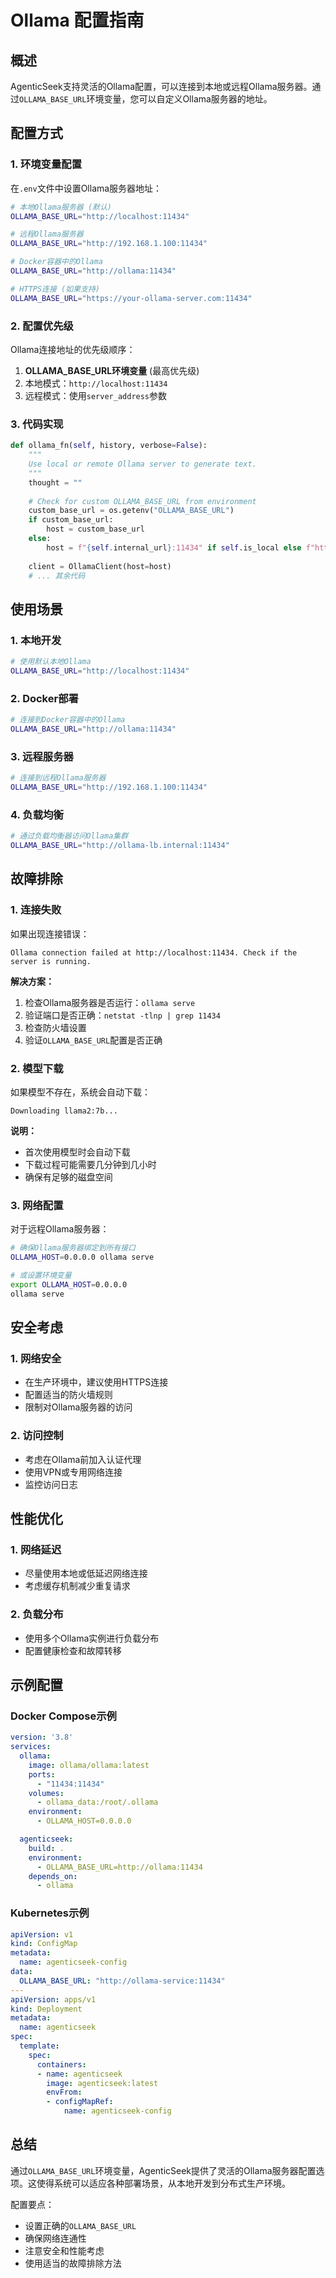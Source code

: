 # Ollama 配置指南

## 概述

AgenticSeek支持灵活的Ollama配置，可以连接到本地或远程Ollama服务器。通过`OLLAMA_BASE_URL`环境变量，您可以自定义Ollama服务器的地址。

## 配置方式

### 1. 环境变量配置

在`.env`文件中设置Ollama服务器地址：

```bash
# 本地Ollama服务器 (默认)
OLLAMA_BASE_URL="http://localhost:11434"

# 远程Ollama服务器
OLLAMA_BASE_URL="http://192.168.1.100:11434"

# Docker容器中的Ollama
OLLAMA_BASE_URL="http://ollama:11434"

# HTTPS连接 (如果支持)
OLLAMA_BASE_URL="https://your-ollama-server.com:11434"
```

### 2. 配置优先级

Ollama连接地址的优先级顺序：

1. **OLLAMA_BASE_URL环境变量** (最高优先级)
2. 本地模式：`http://localhost:11434`
3. 远程模式：使用`server_address`参数

### 3. 代码实现

```python
def ollama_fn(self, history, verbose=False):
    """
    Use local or remote Ollama server to generate text.
    """
    thought = ""
    
    # Check for custom OLLAMA_BASE_URL from environment
    custom_base_url = os.getenv("OLLAMA_BASE_URL")
    if custom_base_url:
        host = custom_base_url
    else:
        host = f"{self.internal_url}:11434" if self.is_local else f"http://{self.server_address}"
    
    client = OllamaClient(host=host)
    # ... 其余代码
```

## 使用场景

### 1. 本地开发

```bash
# 使用默认本地Ollama
OLLAMA_BASE_URL="http://localhost:11434"
```

### 2. Docker部署

```bash
# 连接到Docker容器中的Ollama
OLLAMA_BASE_URL="http://ollama:11434"
```

### 3. 远程服务器

```bash
# 连接到远程Ollama服务器
OLLAMA_BASE_URL="http://192.168.1.100:11434"
```

### 4. 负载均衡

```bash
# 通过负载均衡器访问Ollama集群
OLLAMA_BASE_URL="http://ollama-lb.internal:11434"
```

## 故障排除

### 1. 连接失败

如果出现连接错误：

```
Ollama connection failed at http://localhost:11434. Check if the server is running.
```

**解决方案：**
1. 检查Ollama服务器是否运行：`ollama serve`
2. 验证端口是否正确：`netstat -tlnp | grep 11434`
3. 检查防火墙设置
4. 验证`OLLAMA_BASE_URL`配置是否正确

### 2. 模型下载

如果模型不存在，系统会自动下载：

```
Downloading llama2:7b...
```

**说明：**
- 首次使用模型时会自动下载
- 下载过程可能需要几分钟到几小时
- 确保有足够的磁盘空间

### 3. 网络配置

对于远程Ollama服务器：

```bash
# 确保Ollama服务器绑定到所有接口
OLLAMA_HOST=0.0.0.0 ollama serve

# 或设置环境变量
export OLLAMA_HOST=0.0.0.0
ollama serve
```

## 安全考虑

### 1. 网络安全

- 在生产环境中，建议使用HTTPS连接
- 配置适当的防火墙规则
- 限制对Ollama服务器的访问

### 2. 访问控制

- 考虑在Ollama前加入认证代理
- 使用VPN或专用网络连接
- 监控访问日志

## 性能优化

### 1. 网络延迟

- 尽量使用本地或低延迟网络连接
- 考虑缓存机制减少重复请求

### 2. 负载分布

- 使用多个Ollama实例进行负载分布
- 配置健康检查和故障转移

## 示例配置

### Docker Compose示例

```yaml
version: '3.8'
services:
  ollama:
    image: ollama/ollama:latest
    ports:
      - "11434:11434"
    volumes:
      - ollama_data:/root/.ollama
    environment:
      - OLLAMA_HOST=0.0.0.0

  agenticseek:
    build: .
    environment:
      - OLLAMA_BASE_URL=http://ollama:11434
    depends_on:
      - ollama
```

### Kubernetes示例

```yaml
apiVersion: v1
kind: ConfigMap
metadata:
  name: agenticseek-config
data:
  OLLAMA_BASE_URL: "http://ollama-service:11434"
---
apiVersion: apps/v1
kind: Deployment
metadata:
  name: agenticseek
spec:
  template:
    spec:
      containers:
      - name: agenticseek
        image: agenticseek:latest
        envFrom:
        - configMapRef:
            name: agenticseek-config
```

## 总结

通过`OLLAMA_BASE_URL`环境变量，AgenticSeek提供了灵活的Ollama服务器配置选项。这使得系统可以适应各种部署场景，从本地开发到分布式生产环境。

配置要点：
- 设置正确的`OLLAMA_BASE_URL`
- 确保网络连通性
- 注意安全和性能考虑
- 使用适当的故障排除方法
